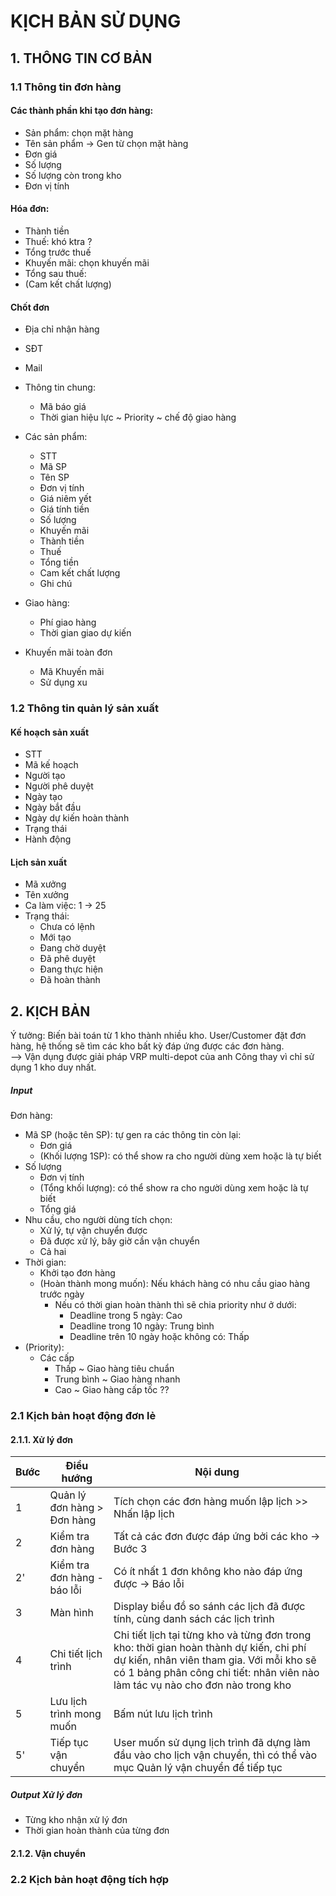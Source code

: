 # KỊCH BẢN SỬ DỤNG

## 1. THÔNG TIN CƠ BẢN
### 1.1 Thông tin đơn hàng
#### Các thành phần khi tạo đơn hàng:
- Sản phẩm: chọn mặt hàng
- Tên sản phẩm -> Gen từ chọn mặt hàng 
- Đơn giá
- Số lượng
- Số lượng còn trong kho
- Đơn vị tính

#### Hóa đơn:
- Thành tiền  
- Thuế: khó ktra ?
- Tổng trước thuế
- Khuyến mãi: chọn khuyến mãi  
- Tổng sau thuế:
- (Cam kết chất lượng)

#### Chốt đơn
- Địa chỉ nhận hàng
- SĐT
- Mail
- Thông tin chung: 
    - Mã báo giá
    - Thời gian hiệu lực ~ Priority ~ chế độ giao hàng
- Các sản phẩm:
    - STT
    - Mã SP
    - Tên SP
    - Đơn vị tính
    - Giá niêm yết
    - Giá tính tiền
    - Số lượng
    - Khuyến mãi
    - Thành tiền
    - Thuế
    - Tổng tiền
    - Cam kết chất lượng
    - Ghi chú
- Giao hàng: 
   - Phí giao hàng
   - Thời gian giao dự kiến

- Khuyến mãi toàn đơn
    - Mã Khuyến mãi
    - Sử dụng xu

### 1.2 Thông tin quản lý sản xuất
#### Kế hoạch sản xuất 
- STT
- Mã kế hoạch
- Người tạo
- Người phê duyệt
- Ngày tạo
- Ngày bắt đầu
- Ngày dự kiến hoàn thành 
- Trạng thái
- Hành động  

#### Lịch sản xuất  
- Mã xưởng
- Tên xưởng  
- Ca làm việc: 1 -> 25
- Trạng thái: 
    - Chưa có lệnh
    - Mới tạo
    - Đang chờ duyệt
    - Đã phê duyệt
    - Đang thực hiện
    - Đã hoàn thành
## 2. KỊCH BẢN
Ý tưởng: Biến bài toán từ 1 kho thành nhiều kho. User/Customer đặt đơn hàng, hệ thống sẽ tìm các kho bất kỳ đáp ứng được các đơn hàng.  
--> Vận dụng được giải pháp VRP multi-depot của anh Công thay vì chỉ sử dụng 1 kho duy nhất. 
##### Input  
Đơn hàng:  
- Mã SP (hoặc tên SP): tự gen ra các thông tin còn lại:
    - Đơn giá  
    - (Khối lượng 1SP): có thể show ra cho người dùng xem hoặc là tự biết
- Số lượng  
    - Đơn vị tính
    - (Tổng khối lượng): có thể show ra cho người dùng xem hoặc là tự biết
    - Tổng giá
- Nhu cầu, cho người dùng tích chọn: 
    - Xử lý, tự vận chuyển được
    - Đã được xử lý, bây giờ cần vận chuyển
    - Cả hai
- Thời gian:  
    - Khởi tạo đơn hàng
    - (Hoàn thành mong muốn): Nếu khách hàng có nhu cầu giao hàng trước ngày
        - Nếu có thời gian hoàn thành thì sẽ chia priority như ở dưới:
            - Deadline trong 5 ngày: Cao
            - Deadline trong 10 ngày: Trung bình
            - Deadline trên 10 ngày hoặc không có: Thấp
- (Priority): 
    - Các cấp
        - Thấp ~ Giao hàng tiêu chuẩn
        - Trung bình ~ Giao hàng nhanh
        - Cao ~ Giao hàng cấp tốc ??  

### 2.1 Kịch bản hoạt động đơn lẻ  
#### 2.1.1. Xử lý đơn  
|Bước|Điều hướng|Nội dung|  
|--|--|--| 
|1|Quản lý đơn hàng > Đơn hàng|Tích chọn các đơn hàng muốn lập lịch >> Nhấn lập lịch|  
|2|Kiểm tra đơn hàng|Tất cả các đơn được đáp ứng bởi các kho -> Bước 3|  
|2'|Kiểm tra đơn hàng - báo lỗi|Có ít nhất 1 đơn không kho nào đáp ứng được -> Báo lỗi|  
|3|Màn hình|Display biểu đồ so sánh các lịch đã được tính, cùng danh sách các lịch trình|
|4|Chi tiết lịch trình|Chi tiết lịch tại từng kho và từng đơn trong kho: thời gian hoàn thành dự kiến, chi phí dự kiến, nhân viên tham gia. Với mỗi kho sẽ có 1 bảng phân công chi tiết: nhân viên nào làm tác vụ nào cho đơn nào trong kho|
|5|Lưu lịch trình mong muốn|Bấm nút lưu lịch trình|
|5'|Tiếp tục vận chuyển|User muốn sử dụng lịch trình đã dựng làm đầu vào cho lịch vận chuyển, thì có thể vào mục Quản lý vận chuyển để tiếp tục|  

##### Output Xử lý đơn
- Từng kho nhận xử lý đơn 
- Thời gian hoàn thành của từng đơn 

#### 2.1.2. Vận chuyển
### 2.2 Kịch bản hoạt động tích hợp
